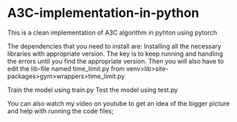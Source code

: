 # A3C-implementation-in-python
This is a clean implementation of A3C algorithm in pyhton using pytorch

The dependencies that you need to install are:
Installing all the necessary libraries with appropriate version. The key is to keep running and handling the errors until you find the appropriate version.
Then you will also have to edit the lib-file named time_limit.py from venv>lib>site-packages>gym>wrappers>time_limit.py 

Train the model using train.py
Test the model using test.py

You can also watch my video on youtube to get an idea of the bigger picture and help with running the code files;
